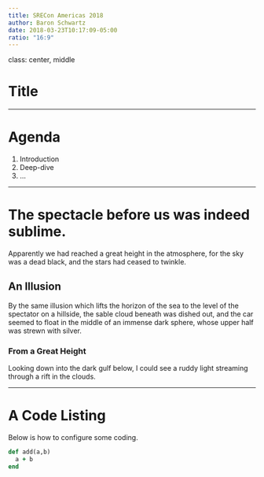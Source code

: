 ```yaml
---
title: SRECon Americas 2018
author: Baron Schwartz
date: 2018-03-23T10:17:09-05:00
ratio: "16:9"
---
```

class: center, middle

# Title

---

# Agenda

1. Introduction
2. Deep-dive
3. ...

---

# The spectacle before us was indeed sublime.

Apparently we had reached a great height in the atmosphere, for the sky was a dead black, and the stars had ceased to twinkle.

## An Illusion

By the same illusion which lifts the horizon of the sea to the level of the spectator on a hillside, the sable cloud beneath was dished out, and the car seemed to float in the middle of an immense dark sphere, whose upper half was strewn with silver.

### From a Great Height

Looking down into the dark gulf below, I could see a ruddy light streaming through a rift in the clouds.

---

# A Code Listing

Below is how to configure some coding.

```ruby
def add(a,b)
  a + b
end
```
